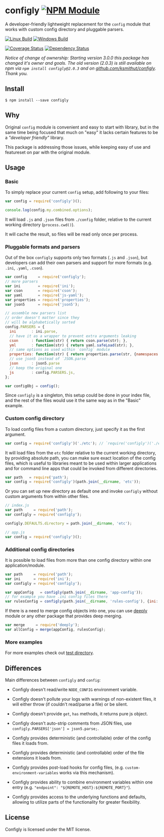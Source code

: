 # configly [![NPM Module](https://img.shields.io/npm/v/configly.svg?style=flat)](https://www.npmjs.com/package/configly)

A developer-friendly lightweight replacement for the `config` module that works with custom config directory and pluggable parsers.

[![Linux Build](https://img.shields.io/travis/alexindigo/configly/master.svg?label=linux:0.10-5.x&style=flat)](https://travis-ci.org/alexindigo/configly)
[![Windows Build](https://img.shields.io/appveyor/ci/alexindigo/configly/master.svg?label=windows:0.10-5.x&style=flat)](https://ci.appveyor.com/project/alexindigo/configly)

[![Coverage Status](https://img.shields.io/coveralls/alexindigo/configly/master.svg?label=code+coverage&style=flat)](https://coveralls.io/github/alexindigo/configly?branch=master)
[![Dependency Status](https://img.shields.io/david/alexindigo/configly.svg?style=flat)](https://david-dm.org/alexindigo/configly)

*Notice of change of ownership: Starting version 3.0.0 this package has changed it's owner and goals. The old version (2.0.3) is still available on npm via `npm install configly@2.0.3` and on [github.com/ksmithut/configly](https://github.com/ksmithut/configly). Thank you.*

## Install

```
$ npm install --save configly
```

## Why

Original `config` module is convenient and easy to start with library, but in the same time being focused that much on "easy" it lacks certain features to be a _"developer friendly"_ library.

This package is addressing those issues, while keeping easy of use and featureset on par with the original module.

## Usage

### Basic

To simply replace your current `config` setup, add following to your files:

```javascript
var config = require('configly')();

console.log(config.my.combined.options);
```

It will load `.js` and `.json` files from `./config` folder,
relative to the current working directory (`process.cwd()`).

It will cache the result, so files will be read only once per process.

### Pluggable formats and parsers

Out of the box `configly` supports only two formats (`.js` and `.json`), but developers can add their own parsers and support for more formats (e.g. `.ini`, `.yaml`, `.cson`).

```javascript
var config     = require('configly');
// more parsers
var ini        = require('ini');
var cson       = require('cson');
var yaml       = require('js-yaml');
var properties = require('properties');
var json5      = require('json5');

// assemble new parsers list
// order doesn't matter since they
// will be alphabetically sorted
config.PARSERS = {
  ini       : ini.parse,
  // have it as a wrapper to prevent extra arguments leaking
  cson      : function(str) { return cson.parse(str); },
  yml       : function(str) { return yaml.safeLoad(str); },
  // same options as used within `config` module
  properties: function(str) { return properties.parse(str, {namespaces: true, variables: true, sections: true}); },
  // use json5 instead of `JSON.parse`
  json      : json5.parse
  // keep the original one
  js        : config.PARSERS.js,
};

var configObj = config();
```

Since `configly` is a singleton, this setup could be done in your index file,
and the rest of the files would use it the same way as in the "Basic" example.

### Custom config directory

To load config files from a custom directory, just specify it as the first argument.

```javascript
var config = require('configly')('./etc'); // `require('configly')('./etc');` would work the same way`
```

It will load files from the `etc` folder relative to the current working directory,
by providing absolute path, you can make sure exact location of the config files,
which is useful to libraries meant to be used within larger applications
and for command line apps that could be invoked from different directories.

```javascript
var path   = require('path');
var config = require('configly')(path.join(__dirname, 'etc'));
```

Or you can set up new directory as default one
and invoke `configly` without custom arguments
from within other files.

```javascript
// index.js
var path     = require('path');
var configly = require('configly');

configly.DEFAULTS.directory = path.join(__dirname, 'etc');

// app.js
var config = require('configly')();
```

### Additional config directories

It is possible to load files from more than one config directory within one application/module.

```javascript
var path     = require('path');
var ini      = require('ini');
var configly = require('configly');

var appConfig   = configly(path.join(__dirname, 'app-config'));
// for example you have .ini config files there
var rulesConfig = configly(path.join(__dirname, 'rules-config'), {ini: ini.parse});
```

If there is a need to merge config objects into one,
you can use [deeply](http://npmjs.org/deeply) module
or any other package that provides deep merging.

```javascript
var merge     = require('deeply');
var allConfig = merge(appConfig, rulesConfig);
```

### More examples

For more examples check out [test directory](test/).

## Differences

Main differences between `configly` and `config`:

- Configly doesn't read/write `NODE_CONFIG` environment variable.
- Configly doesn't pollute your logs with warnings of non-existent files,
  it will either throw (if couldn't read/parse a file) or be silent.
- Configly doesn't provide `get`, `has` methods, it returns pure js object.
- Configly doesn't auto-strip comments from JSON files, use `configly.PARSERS['json'] = json5.parse;`.


- Configly provides deterministic (and controllable) order of the config files it loads from.
- Configly provides deterministic (and controllable) order of the file extensions it loads from.
- Configly provides post-load hooks for config files, (e.g. `custom-environment-variables` works via this mechanism).
- Configly provides ability to combine environment variables within one entry (e.g. `"endpoint": "${REMOTE_HOST}:${REMOTE_PORT}"`).
- Configly provides access to the underlying functions and defaults, allowing to utilize parts of the functionality for greater flexibility.

## License

Configly is licensed under the MIT license.

